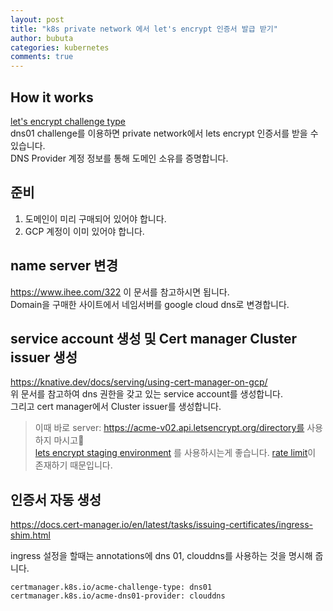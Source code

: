 ```yaml
---
layout: post
title: "k8s private network 에서 let's encrypt 인증서 발급 받기"
author: bubuta
categories: kubernetes
comments: true
---
```

## How it works
[let's encrypt challenge type](https://letsencrypt.org/docs/challenge-types/)  
dns01 challenge를 이용하면 private network에서 lets encrypt 인증서를 받을 수 있습니다.    
DNS Provider 계정 정보를 통해 도메인 소유를 증명합니다.

## 준비
1. 도메인이 미리 구매되어 있어야 합니다.
2. GCP 계정이 이미 있어야 합니다.


## name server 변경
https://www.ihee.com/322 이 문서를 참고하시면 됩니다.  
Domain을 구매한 사이트에서 네임서버를 google cloud dns로 변경합니다.

## service account 생성 및 Cert manager Cluster issuer 생성
https://knative.dev/docs/serving/using-cert-manager-on-gcp/  
위 문서를 참고하여 dns 권한을 갖고 있는 service account를 생성합니다.  
그리고 cert manager에서 Cluster issuer를 생성합니다.

> 이때 바로 server: https://acme-v02.api.letsencrypt.org/directory를 사용하지 마시고  
[lets encrypt staging environment](https://letsencrypt.org/docs/staging-environment/)  를 사용하시는게 좋습니다.  [rate limit](https://letsencrypt.org/docs/rate-limits/)이 존재하기 때문입니다.


## 인증서 자동 생성
https://docs.cert-manager.io/en/latest/tasks/issuing-certificates/ingress-shim.html

ingress 설정을 할때는 annotations에 dns 01, clouddns를 사용하는 것을 명시해 줍니다.
```
certmanager.k8s.io/acme-challenge-type: dns01
certmanager.k8s.io/acme-dns01-provider: clouddns
```
